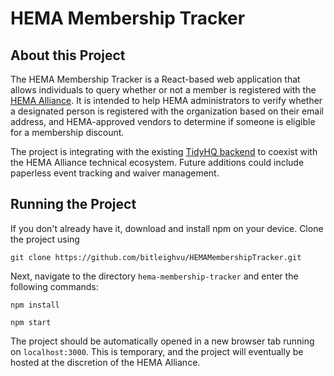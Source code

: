 # HEMA Membership Tracker

## About this Project

The HEMA Membership Tracker is a React-based web application that allows individuals to query whether or not a member is registered with the [HEMA Alliance](https://www.hemaalliance.com/). It is intended to help HEMA administrators to verify whether a designated person is registered with the organization based on their email address, and HEMA-approved vendors to determine if someone is eligible for a membership discount.

The project is integrating with the existing [TidyHQ backend](https://dev.tidyhq.com/) to coexist with the HEMA Alliance technical ecosystem. Future additions could include paperless event tracking and waiver management.

## Running the Project

If you don't already have it, download and install npm on your device. Clone the project using

`git clone https://github.com/bitleighvu/HEMAMembershipTracker.git`

Next, navigate to the directory `hema-membership-tracker` and enter the following commands:

`npm install`

`npm start`

The project should be automatically opened in a new browser tab running on `localhost:3000`. This is temporary, and the project will eventually be hosted at the discretion of the HEMA Alliance.
